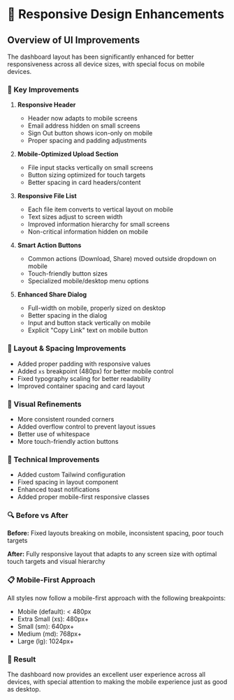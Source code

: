 # 📱 Responsive Design Enhancements

## Overview of UI Improvements

The dashboard layout has been significantly enhanced for better responsiveness across all device sizes, with special focus on mobile devices.

### 🎯 Key Improvements

1. **Responsive Header**
   - Header now adapts to mobile screens
   - Email address hidden on small screens
   - Sign Out button shows icon-only on mobile
   - Proper spacing and padding adjustments

2. **Mobile-Optimized Upload Section**
   - File input stacks vertically on small screens
   - Button sizing optimized for touch targets
   - Better spacing in card headers/content

3. **Responsive File List**
   - Each file item converts to vertical layout on mobile
   - Text sizes adjust to screen width
   - Improved information hierarchy for small screens
   - Non-critical information hidden on mobile 

4. **Smart Action Buttons**
   - Common actions (Download, Share) moved outside dropdown on mobile
   - Touch-friendly button sizes
   - Specialized mobile/desktop menu options

5. **Enhanced Share Dialog**
   - Full-width on mobile, properly sized on desktop
   - Better spacing in the dialog
   - Input and button stack vertically on mobile
   - Explicit "Copy Link" text on mobile button

### 📐 Layout & Spacing Improvements

- Added proper padding with responsive values
- Added `xs` breakpoint (480px) for better mobile control
- Fixed typography scaling for better readability
- Improved container spacing and card layout

### 💎 Visual Refinements

- More consistent rounded corners
- Added overflow control to prevent layout issues
- Better use of whitespace
- More touch-friendly action buttons

### 🧩 Technical Improvements

- Added custom Tailwind configuration
- Fixed spacing in layout component
- Enhanced toast notifications
- Added proper mobile-first responsive classes

### 🔍 Before vs After

**Before:** Fixed layouts breaking on mobile, inconsistent spacing, poor touch targets

**After:** Fully responsive layout that adapts to any screen size with optimal touch targets and visual hierarchy

### 📋 Mobile-First Approach

All styles now follow a mobile-first approach with the following breakpoints:
- Mobile (default): < 480px
- Extra Small (xs): 480px+
- Small (sm): 640px+
- Medium (md): 768px+
- Large (lg): 1024px+

### 🚀 Result

The dashboard now provides an excellent user experience across all devices, with special attention to making the mobile experience just as good as desktop.
